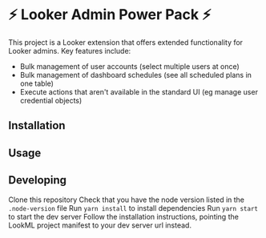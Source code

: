 # ⚡ Looker Admin Power Pack ⚡

This project is a Looker extension that offers extended functionality for Looker admins. Key features include:

* Bulk management of user accounts (select multiple users at once)
* Bulk management of dashboard schedules (see all scheduled plans in one table)
* Execute actions that aren't available in the standard UI (eg manage user credential objects)

## Installation

## Usage

## Developing

Clone this repository
Check that you have the node version listed in the `.node-version` file
Run `yarn install` to install dependencies
Run `yarn start` to start the dev server
Follow the installation instructions, pointing the LookML project manifest to your dev server url instead.